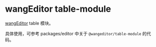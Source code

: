 # wangEditor table-module

[wangEditor](https://www.wangeditor.com/v5/) table 模块。

具体使用，可参考 packages/editor 中关于 `@wangeditor/table-module` 的代码。

